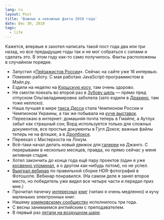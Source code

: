 ```yaml
---
lang: ru
layout: Post
title: 'Важные и неважные факты 2010 года'
date: Dec 30, 2010
tags:
  - life
---
```


Кажется, впервые я захотел написать такой пост года два или три назад, но все предыдущие годы так и не мог собраться с силами и сделать это. В этом году как-то само получилось. Факты расположены в случайном порядке.

- Запустил «[Пейзажистов России](http://landscapists.info/ "Короткие интервью с пейзажистами и анималистами")». Сейчас на сайте уже 16 интервью.
- Поменял работу. С мая работаю JavaScript-программистом в Мэйл.ру.
- Ездили на неделю на [Куршскую косу](http://morning.photos/travel/curonian-spit), там очень здорово.
- Не смогли поехать во второй раз в [Зубову щель](http://morning.photos/travel/zubova-schel) — прямо пред отпуском Ольгавладимировна заболела (зато ездили в [Дракино](http://morning.photos/travel/moscow-region-2010), там тоже неплохо).
- Наша лучшая в мире [такса Десси](http://morning.photos/albums/dachshund) стала Чемпионом России и Чемпионом Украины, а так же побывала на [куче выставок](http://foto.mail.ru/mail/artem-sapegin/).
- Переезжаю в интернет: домашняя почта теперь в Гмайле, а Аутлук забыт как страшный сон; Ворд используется только для сложных документов, все простые документы в Гугл Доксе; важные файлы теперь не на флэшке, а в [Дропбоксе](https://www.dropbox.com/referrals/NTIyNjA0NzE5?src=global0).
- Переехал с Мастерхоста на Локум.
- Всё-таки начал делать новый движок для [галереи](http://morning.photos/) на Джанго. С перерывами в несколько месяцев, правда, но прямо сейчас у меня активная стадия.
- Хотел закончить до конца года ещё пару проектов (один я уже [косвенно упоминал](http://birdwatcher.ru/blog/4779), а о другом как-нибудь потом), но не успел.
- [Выиграл вебинар](http://www.photographybyvarina.com/photography/blog/contest-2-winner-shawn-vogt) по правильной сборке HDR-фотографий в Фотошопе. Вебинар понравился. (На самом деле я занял второе место, но победитель уже видел все четыре части и передал приз мне.)
- Прочитал пачечку [интересных](http://bibla.ru/sapegin/read/) [книг](http://birdwatcher.ru/learn/reading) (читаю я очень медленно) и кучу маленьких электронных книг.
- Нашему [хомяковскому сообществу](http://community.livejournal.com/hamster_photo/) исполнилось три года.
- С весны занимаемся английским с преподавателем.
- В первый раз [летали на воздушном шаре](http://birdwatcher.ru/blog/4704).
